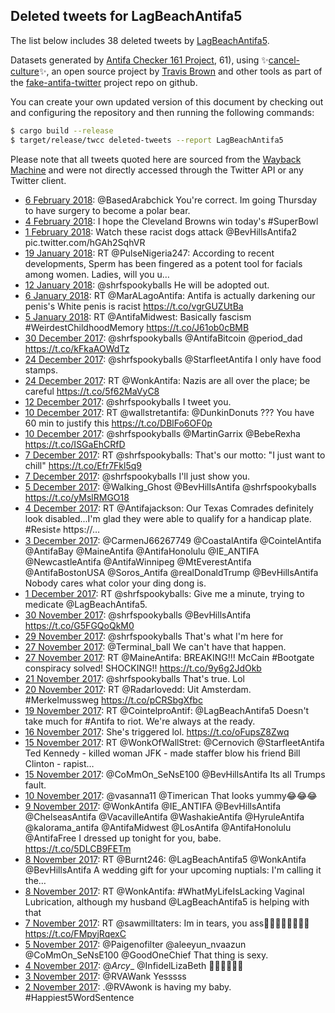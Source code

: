 ## Deleted tweets for LagBeachAntifa5

The list below includes 38 deleted tweets by
[LagBeachAntifa5](https://twitter.com/LagBeachAntifa5).



Datasets generated by [Antifa Checker 161 Project](https://twitter.com/antifacheck161), 61), using ✨[cancel-culture](https://github.com/travisbrown/cancel-culture)✨, an open source project by 
[Travis Brown](https://twitter.com/travisbrown) and other tools as part of the 
[fake-antifa-twitter](https://github.com/antifacheck161/fake-antifa-twitter) project repo on github.

You can create your own updated version of this document by checking out and configuring the
repository and then running the following commands:

```bash
$ cargo build --release
$ target/release/twcc deleted-tweets --report LagBeachAntifa5
```

Please note that all tweets quoted here are sourced from the
[Wayback Machine](https://web.archive.org) and were not directly accessed through the Twitter API or
any Twitter client.

* [ 6 February 2018](https://web.archive.org/web/20180206004014/https://twitter.com/LagBeachAntifa5/status/960674461140815872): @BasedArabchick You're correct. Im going Thursday to have surgery to become a polar bear. <!--960674461140815872-->
* [ 4 February 2018](https://web.archive.org/web/20180204160550/https://twitter.com/LagBeachAntifa5/status/960182620293402630): I hope the Cleveland Browns win today's #SuperBowl <!--960182620293402630-->
* [ 1 February 2018](https://web.archive.org/web/20180202181702/https://twitter.com/lagbeachantifa5/status/959191904024965121): Watch these racist dogs attack  @BevHillsAntifa2  pic.twitter.com/hGAh2SqhVR <!--959191904024965121-->
* [19 January 2018](https://web.archive.org/web/20180119012834/https://twitter.com/LagBeachAntifa5/status/954163643058450432): RT @PulseNigeria247: According to recent developments, Sperm has been fingered as a potent tool for facials among women. Ladies, will you u… <!--954163643058450432-->
* [12 January 2018](https://web.archive.org/web/20180112063525/https://twitter.com/LagBeachAntifa5/status/951704149334388736): @shrfspookyballs He will be adopted out. <!--951704149334388736-->
* [ 6 January 2018](https://web.archive.org/web/20180106160458/https://twitter.com/LagBeachAntifa5/status/949673154087014401): RT @MarALagoAntifa: Antifa is actually darkening our penis's White penis is racist  https://t.co/vgrGUZUtBa <!--949673154087014401-->
* [ 5 January 2018](https://web.archive.org/web/20180105000320/https://twitter.com/LagBeachAntifa5/status/949068763248209920): RT @AntifaMidwest: Basically fascism #WeirdestChildhoodMemory https://t.co/J61ob0cBMB <!--949068763248209920-->
* [30 December 2017](https://web.archive.org/web/20171230051920/https://twitter.com/LagBeachAntifa5/status/946973960050180096): @shrfspookyballs @AntifaBitcoin @period_dad  https://t.co/kFkaAOWdTz <!--946973960050180096-->
* [24 December 2017](https://web.archive.org/web/20171224224506/https://twitter.com/LagBeachAntifa5/status/945062808663838721): @shrfspookyballs @StarfleetAntifa I only have food stamps. <!--945062808663838721-->
* [24 December 2017](https://web.archive.org/web/20171224041450/https://twitter.com/LagBeachAntifa5/status/944783400900100096): RT @WonkAntifa: Nazis are all over the place; be careful https://t.co/5f62MaVyC8 <!--944783400900100096-->
* [12 December 2017](https://web.archive.org/web/20171212232156/https://twitter.com/LagBeachAntifa5/status/940723423713603589): @shrfspookyballs I tweet you. <!--940723423713603589-->
* [10 December 2017](https://web.archive.org/web/20171210021331/https://twitter.com/LagBeachAntifa5/status/939679440472367104): RT @wallstretantifa: @DunkinDonuts ???  You have 60 min to justify this https://t.co/DBlFo6OF0p <!--939679440472367104-->
* [10 December 2017](https://web.archive.org/web/20171210001143/https://twitter.com/LagBeachAntifa5/status/939648788481921024): @shrfspookyballs @MartinGarrix @BebeRexha  https://t.co/ISGaEhCRfD <!--939648788481921024-->
* [ 7 December 2017](https://web.archive.org/web/20171207213534/https://twitter.com/LagBeachAntifa5/status/938884716333281280): RT @shrfspookyballs: That's our motto: "I just want to chill" https://t.co/Efr7Fkl5q9 <!--938884716333281280-->
* [ 7 December 2017](https://web.archive.org/web/20171207043359/https://twitter.com/LagBeachAntifa5/status/938627626469556224): @shrfspookyballs I'll just show you. <!--938627626469556224-->
* [ 5 December 2017](https://web.archive.org/web/20171205195536/https://twitter.com/LagBeachAntifa5/status/938134783158358016): @Walking_Ghost @BevHillsAntifa @shrfspookyballs  https://t.co/yMslRMGO18 <!--938134783158358016-->
* [ 4 December 2017](https://web.archive.org/web/20171204173507/https://twitter.com/LagBeachAntifa5/status/937737041487581189): RT @Antifajackson: Our Texas Comrades definitely look disabled...I'm glad they were able to qualify for a handicap plate. #Resist✊ https://… <!--937737041487581189-->
* [ 3 December 2017](https://web.archive.org/web/20171203064722/https://twitter.com/LagBeachAntifa5/status/937211642001199104): @CarmenJ66267749 @CoastalAntifa @CointelAntifa @AntifaBay @MaineAntifa @AntifaHonolulu @IE_ANTIFA @NewcastleAntifa @AntifaWinnipeg @MtEverestAntifa @AntifaBostonUSA @Soros_Antifa @realDonaldTrump @BevHillsAntifa Nobody cares what color your ding dong is. <!--937211642001199104-->
* [ 1 December 2017](https://web.archive.org/web/20171201063720/https://twitter.com/LagBeachAntifa5/status/936484341286359040): RT @shrfspookyballs: Give me a minute, trying to medicate @LagBeachAntifa5. <!--936484341286359040-->
* [30 November 2017](https://web.archive.org/web/20171130065320/https://twitter.com/LagBeachAntifa5/status/936125979965186048): @shrfspookyballs @BevHillsAntifa  https://t.co/G5FGQoQkM0 <!--936125979965186048-->
* [29 November 2017](https://web.archive.org/web/20171129041952/https://twitter.com/LagBeachAntifa5/status/935724970940010498): @shrfspookyballs That's what I'm here for <!--935724970940010498-->
* [27 November 2017](https://web.archive.org/web/20171127205400/https://twitter.com/LagBeachAntifa5/status/935250377066340353): @Terminal_ball We can't have that happen. <!--935250377066340353-->
* [27 November 2017](https://web.archive.org/web/20171127002225/https://twitter.com/LagBeachAntifa5/status/934940438984822784): RT @MaineAntifa: BREAKING!!! McCain #Bootgate conspiracy solved! SHOCKING!! https://t.co/9y6g2JdOkb <!--934940438984822784-->
* [21 November 2017](https://web.archive.org/web/20171121232121/https://twitter.com/LagBeachAntifa5/status/933113131731181568): @shrfspookyballs That's true. Lol <!--933113131731181568-->
* [20 November 2017](https://web.archive.org/web/20171120203058/https://twitter.com/LagBeachAntifa5/status/932707865466490880): RT @Radarlovedd: Uit Amsterdam. #Merkelmussweg https://t.co/pCRSbgXfbc <!--932707865466490880-->
* [19 November 2017](https://web.archive.org/web/20171119072530/https://twitter.com/LagBeachAntifa5/status/932147808446054400): RT @CointelproAntif: @LagBeachAntifa5 Doesn't take much for #Antifa to riot. We're always at the ready. <!--932147808446054400-->
* [16 November 2017](https://web.archive.org/web/20171116000331/https://twitter.com/LagBeachAntifa5/status/930949416109903873): She's triggered lol. https://t.co/oFupsZ8Zwq <!--930949416109903873-->
* [15 November 2017](https://web.archive.org/web/20171115051312/https://twitter.com/LagBeachAntifa5/status/930664962611142657): RT @WonkOfWallStret: @Cernovich @StarfleetAntifa Ted Kennedy - killed woman  JFK - made staffer blow his friend  Bill Clinton - rapist…  <!--930664962611142657-->
* [15 November 2017](https://web.archive.org/web/20171115005829/https://twitter.com/LagBeachAntifa5/status/930600861067370496): @CoMmOn_SeNsE100 @BevHillsAntifa Its all Trumps fault. <!--930600861067370496-->
* [10 November 2017](https://web.archive.org/web/20171110024651/https://twitter.com/LagBeachAntifa5/status/928816193095553024): @vasanna11 @Timerican That looks yummy😂😂😂 <!--928816193095553024-->
* [ 9 November 2017](https://web.archive.org/web/20171109021603/https://twitter.com/LagBeachAntifa5/status/928446054151880705): @WonkAntifa @IE_ANTIFA @BevHillsAntifa @ChelseasAntifa @VacavilleAntifa @WashakieAntifa @HyruleAntifa @kalorama_antifa @AntifaMidwest @LosAntifa @AntifaHonolulu @AntifaFree I dressed up tonight for you, babe. https://t.co/5DLCB9FETm <!--928446054151880705-->
* [ 8 November 2017](https://web.archive.org/web/20171108215026/https://twitter.com/LagBeachAntifa5/status/928379209545867264): RT @Burnt246: @LagBeachAntifa5 @WonkAntifa @BevHillsAntifa A wedding gift for your upcoming nuptials: I'm calling it the…  <!--928379209545867264-->
* [ 8 November 2017](https://web.archive.org/web/20171108150925/https://twitter.com/LagBeachAntifa5/status/928278290380582912): RT @WonkAntifa: #WhatMyLifeIsLacking Vaginal Lubrication, although my husband @LagBeachAntifa5 is helping with that <!--928278290380582912-->
* [ 7 November 2017](https://web.archive.org/web/20171107013454/https://twitter.com/LagBeachAntifa5/status/927710922700918784): RT @sawmilltaters: Im in tears, you ass🤣🤣🤣😆😆😆😆😆 https://t.co/FMpyjRqexC <!--927710922700918784-->
* [ 5 November 2017](https://web.archive.org/web/20171105075153/https://twitter.com/LagBeachAntifa5/status/927081017919311874): @Paigenofilter @aleeyun_nvaazun @CoMmOn_SeNsE100 @GoodOneChief That thing is sexy. <!--927081017919311874-->
* [ 4 November 2017](https://web.archive.org/web/20171104201853/https://twitter.com/LagBeachAntifa5/status/926906618742300672): @_Arcy__ @InfidelLizaBeth ✊🏿🌈🦄🎅🏿 <!--926906618742300672-->
* [ 3 November 2017](https://web.archive.org/web/20171103201903/https://twitter.com/LagBeachAntifa5/status/926544272836395008): @RVAWank Yesssss <!--926544272836395008-->
* [ 2 November 2017](https://web.archive.org/web/20171102212733/https://twitter.com/LagBeachAntifa5/status/926199123564380160): .@RVAwonk is having my baby.  #Happiest5WordSentence <!--926199123564380160-->
